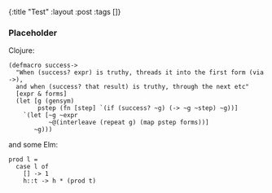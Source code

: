 {:title "Test"
:layout :post
 :tags  []}

### Placeholder

Clojure:

    (defmacro success->
      "When (success? expr) is truthy, threads it into the first form (via ->),
      and when (success? that result) is truthy, through the next etc"
      [expr & forms]
      (let [g (gensym)
            pstep (fn [step] `(if (success? ~g) (-> ~g ~step) ~g))]
        `(let [~g ~expr
               ~@(interleave (repeat g) (map pstep forms))]
           ~g)))


and some Elm:

    prod l =
      case l of
        [] -> 1
        h::t -> h * (prod t)
